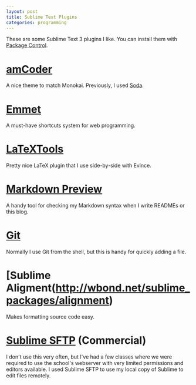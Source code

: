 ```yaml
---
layout: post
title: Sublime Text Plugins
categories: programming
---
```


These are some Sublime Text 3 plugins I like. You can install them with [Package Control](http://sublime.wbond.net).

# [amCoder](https://sublime.wbond.net/packages/Theme%20-%20amCoder)

A nice theme to match Monokai. Previously, I used [Soda](https://sublime.wbond.net/packages/Theme%20-%20Soda).

# [Emmet](https://sublime.wbond.net/packages/Emmet)

A must-have shortcuts system for web programming.

# [LaTeXTools](https://sublime.wbond.net/packages/LaTeXTools)

Pretty nice LaTeX plugin that I use side-by-side with Evince.

# [Markdown Preview](https://sublime.wbond.net/packages/Markdown%20Preview)

A handy tool for checking my Markdown syntax when I write READMEs or this blog.

# [Git](https://sublime.wbond.net/packages/Git)

Normally I use Git from the shell, but this is handy for quickly adding a file.

# [Sublime Aligment(http://wbond.net/sublime_packages/alignment)

Makes formatting source code easy.

# [Sublime SFTP](http://wbond.net/sublime_packages/sftp) (Commercial)

I don't use this very often, but I've had a few classes where we were required to use the school's webserver with very limited permissions and editors available. I used Sublime SFTP to use my local copy of Sublime to edit files remotely.